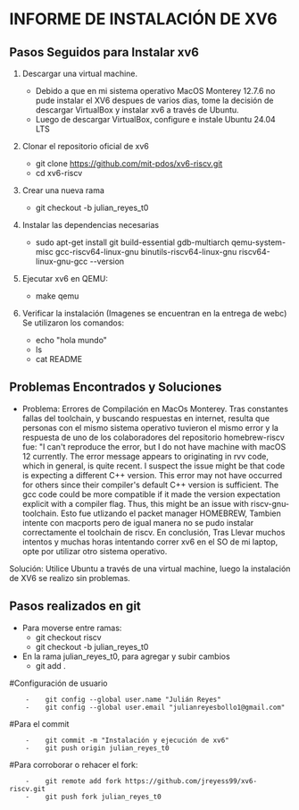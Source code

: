 # INFORME DE INSTALACIÓN DE XV6

## Pasos Seguidos para Instalar xv6
1. Descargar una virtual machine.
   -    Debido a que en mi sistema operativo MacOS Monterey 12.7.6 no pude instalar el XV6 despues de varios dias, tome la decisión de descargar VirtualBox y instalar xv6 a través de Ubuntu.
   -    Luego de descargar VirtualBox, configure e instale Ubuntu 24.04 LTS
2. Clonar el repositorio oficial de xv6
   -    git clone https://github.com/mit-pdos/xv6-riscv.git
   -    cd xv6-riscv
3. Crear una nueva rama
   -    git checkout -b julian_reyes_t0
5. Instalar las dependencias necesarias
   -    sudo apt-get install git build-essential gdb-multiarch qemu-system-misc gcc-riscv64-linux-gnu binutils-riscv64-linux-gnu riscv64-linux-gnu-gcc --version
    
6. Ejecutar xv6 en QEMU:
   -    make qemu
8. Verificar la instalación (Imagenes se encuentran en la entrega de webc)
    Se utilizaron los comandos:
    -    echo "hola mundo"
    -    ls
    -    cat README
    


## Problemas Encontrados y Soluciones
-    Problema: Errores de Compilación en MacOs Monterey.
Tras constantes fallas del toolchain, y buscando respuestas en internet, resulta que personas con el mismo sistema operativo tuvieron el mismo error y la respuesta de uno de los colaboradores del repositorio homebrew-riscv fue: "I can't reproduce the error, but I do not have machine with macOS 12 currently. The error message appears to originating in rvv code, which in general, is quite recent. I suspect the issue might be that code is expecting a different C++ version. This error may not have occurred for others since their compiler's default C++ version is sufficient. The gcc code could be more compatible if it made the version expectation explicit with a compiler flag. Thus, this might be an issue with riscv-gnu-toolchain.
Esto fue utlizando el packet manager HOMEBREW, Tambien intente con macports pero de igual manera no se pudo instalar correctamente el toolchain de riscv. En conclusión, Tras Llevar muchos intentos y muchas horas intentando correr xv6 en el SO de mi laptop, opte por utilizar otro sistema operativo.

Solución: Utilice Ubuntu a través de una virtual machine, luego la instalación de XV6 se realizo sin problemas.

## Pasos realizados en git  
-    Para moverse entre ramas:
        -    git checkout riscv
        -    git checkout -b julian_reyes_t0
-    En la rama julian_reyes_t0, para agregar y subir cambios
        -    git add .

#Configuración de usuario
       
        -    git config --global user.name "Julián Reyes"
        -    git config --global user.email "julianreyesbollo1@gmail.com"

#Para el commit
      
        -    git commit -m "Instalación y ejecución de xv6"
        -    git push origin julian_reyes_t0 

#Para corroborar o rehacer el fork:
      
        -    git remote add fork https://github.com/jreyess99/xv6-riscv.git
        -    git push fork julian_reyes_t0 
